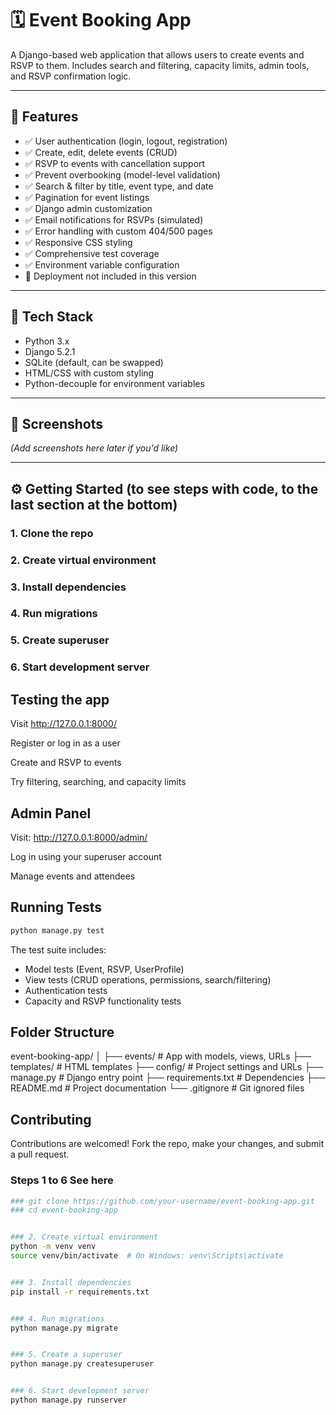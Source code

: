 # 🗓️ Event Booking App

A Django-based web application that allows users to create events and RSVP to them. Includes search and filtering, capacity limits, admin tools, and RSVP confirmation logic.

---

## 🚀 Features

- ✅ User authentication (login, logout, registration)
- ✅ Create, edit, delete events (CRUD)
- ✅ RSVP to events with cancellation support
- ✅ Prevent overbooking (model-level validation)
- ✅ Search & filter by title, event type, and date
- ✅ Pagination for event listings
- ✅ Django admin customization
- ✅ Email notifications for RSVPs (simulated)
- ✅ Error handling with custom 404/500 pages
- ✅ Responsive CSS styling
- ✅ Comprehensive test coverage
- ✅ Environment variable configuration
- 🚫 Deployment not included in this version

---

## 🔧 Tech Stack

- Python 3.x
- Django 5.2.1
- SQLite (default, can be swapped)
- HTML/CSS with custom styling
- Python-decouple for environment variables

---

## 📸 Screenshots

_(Add screenshots here later if you'd like)_

---

## ⚙️ Getting Started (to see steps with code, to the last section at the bottom)

### 1. Clone the repo 
### 2. Create virtual environment
### 3. Install dependencies
### 4. Run migrations
### 5. Create superuser
### 6. Start development server


## Testing the app
Visit http://127.0.0.1:8000/

Register or log in as a user

Create and RSVP to events

Try filtering, searching, and capacity limits

## Admin Panel
Visit: http://127.0.0.1:8000/admin/

Log in using your superuser account

Manage events and attendees

## Running Tests
```bash
python manage.py test
```

The test suite includes:
- Model tests (Event, RSVP, UserProfile)
- View tests (CRUD operations, permissions, search/filtering)
- Authentication tests
- Capacity and RSVP functionality tests

## Folder Structure
event-booking-app/
│
├── events/              # App with models, views, URLs
├── templates/           # HTML templates
├── config/              # Project settings and URLs
├── manage.py            # Django entry point
├── requirements.txt     # Dependencies
├── README.md            # Project documentation
└── .gitignore           # Git ignored files

## Contributing
Contributions are welcomed! Fork the repo, make your changes, and submit a pull request.


### Steps 1 to 6 See here
```bash
### git clone https://github.com/your-username/event-booking-app.git
### cd event-booking-app


### 2. Create virtual environment
python -m venv venv
source venv/bin/activate  # On Windows: venv\Scripts\activate


### 3. Install dependencies
pip install -r requirements.txt


### 4. Run migrations
python manage.py migrate


### 5. Create a superuser
python manage.py createsuperuser


### 6. Start development server
python manage.py runserver

